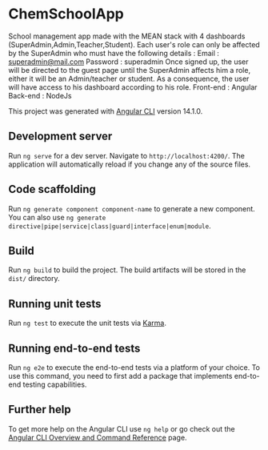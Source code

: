 # ChemSchoolApp
School management app made with the MEAN stack with 4 dashboards (SuperAdmin,Admin,Teacher,Student).
Each user's role can only be affected by the SuperAdmin who must have the following details : 
Email : superadmin@mail.com
Password : superadmin
Once signed up, the user will be directed to the guest page until the SuperAdmin affects him a role, either it will be an Admin/teacher or student. As a consequence, the user will have access to his dashboard according to his role.
Front-end : Angular
Back-end : NodeJs

This project was generated with [Angular CLI](https://github.com/angular/angular-cli) version 14.1.0.

## Development server

Run `ng serve` for a dev server. Navigate to `http://localhost:4200/`. The application will automatically reload if you change any of the source files.

## Code scaffolding

Run `ng generate component component-name` to generate a new component. You can also use `ng generate directive|pipe|service|class|guard|interface|enum|module`.

## Build

Run `ng build` to build the project. The build artifacts will be stored in the `dist/` directory.

## Running unit tests

Run `ng test` to execute the unit tests via [Karma](https://karma-runner.github.io).

## Running end-to-end tests

Run `ng e2e` to execute the end-to-end tests via a platform of your choice. To use this command, you need to first add a package that implements end-to-end testing capabilities.

## Further help

To get more help on the Angular CLI use `ng help` or go check out the [Angular CLI Overview and Command Reference](https://angular.io/cli) page.

